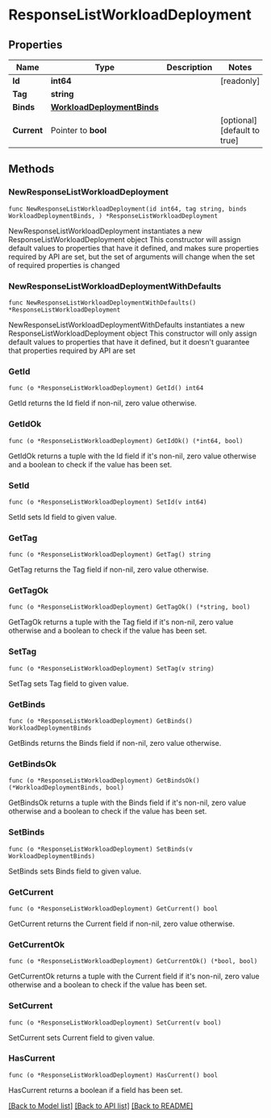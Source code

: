 # ResponseListWorkloadDeployment

## Properties

Name | Type | Description | Notes
------------ | ------------- | ------------- | -------------
**Id** | **int64** |  | [readonly] 
**Tag** | **string** |  | 
**Binds** | [**WorkloadDeploymentBinds**](WorkloadDeploymentBinds.md) |  | 
**Current** | Pointer to **bool** |  | [optional] [default to true]

## Methods

### NewResponseListWorkloadDeployment

`func NewResponseListWorkloadDeployment(id int64, tag string, binds WorkloadDeploymentBinds, ) *ResponseListWorkloadDeployment`

NewResponseListWorkloadDeployment instantiates a new ResponseListWorkloadDeployment object
This constructor will assign default values to properties that have it defined,
and makes sure properties required by API are set, but the set of arguments
will change when the set of required properties is changed

### NewResponseListWorkloadDeploymentWithDefaults

`func NewResponseListWorkloadDeploymentWithDefaults() *ResponseListWorkloadDeployment`

NewResponseListWorkloadDeploymentWithDefaults instantiates a new ResponseListWorkloadDeployment object
This constructor will only assign default values to properties that have it defined,
but it doesn't guarantee that properties required by API are set

### GetId

`func (o *ResponseListWorkloadDeployment) GetId() int64`

GetId returns the Id field if non-nil, zero value otherwise.

### GetIdOk

`func (o *ResponseListWorkloadDeployment) GetIdOk() (*int64, bool)`

GetIdOk returns a tuple with the Id field if it's non-nil, zero value otherwise
and a boolean to check if the value has been set.

### SetId

`func (o *ResponseListWorkloadDeployment) SetId(v int64)`

SetId sets Id field to given value.


### GetTag

`func (o *ResponseListWorkloadDeployment) GetTag() string`

GetTag returns the Tag field if non-nil, zero value otherwise.

### GetTagOk

`func (o *ResponseListWorkloadDeployment) GetTagOk() (*string, bool)`

GetTagOk returns a tuple with the Tag field if it's non-nil, zero value otherwise
and a boolean to check if the value has been set.

### SetTag

`func (o *ResponseListWorkloadDeployment) SetTag(v string)`

SetTag sets Tag field to given value.


### GetBinds

`func (o *ResponseListWorkloadDeployment) GetBinds() WorkloadDeploymentBinds`

GetBinds returns the Binds field if non-nil, zero value otherwise.

### GetBindsOk

`func (o *ResponseListWorkloadDeployment) GetBindsOk() (*WorkloadDeploymentBinds, bool)`

GetBindsOk returns a tuple with the Binds field if it's non-nil, zero value otherwise
and a boolean to check if the value has been set.

### SetBinds

`func (o *ResponseListWorkloadDeployment) SetBinds(v WorkloadDeploymentBinds)`

SetBinds sets Binds field to given value.


### GetCurrent

`func (o *ResponseListWorkloadDeployment) GetCurrent() bool`

GetCurrent returns the Current field if non-nil, zero value otherwise.

### GetCurrentOk

`func (o *ResponseListWorkloadDeployment) GetCurrentOk() (*bool, bool)`

GetCurrentOk returns a tuple with the Current field if it's non-nil, zero value otherwise
and a boolean to check if the value has been set.

### SetCurrent

`func (o *ResponseListWorkloadDeployment) SetCurrent(v bool)`

SetCurrent sets Current field to given value.

### HasCurrent

`func (o *ResponseListWorkloadDeployment) HasCurrent() bool`

HasCurrent returns a boolean if a field has been set.


[[Back to Model list]](../README.md#documentation-for-models) [[Back to API list]](../README.md#documentation-for-api-endpoints) [[Back to README]](../README.md)


